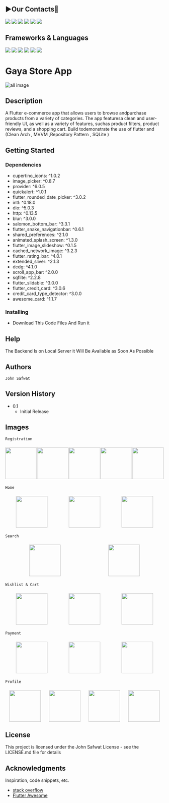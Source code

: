 ## **▶️Our Contacts📱**
<a href="mailto:johnsafwat362@gmail.com"><img src="https://img.shields.io/badge/Gmail-D14836?style=for-the-badge&logo=gmail&logoColor=white"/></a>
<a href="https://github.com/john-safwat"><img src="https://img.shields.io/badge/GitHub-100000?style=for-the-badge&logo=github&logoColor=white"/></a>
<a href="https://www.linkedin.com/in/john-safwat-b3645427a/" title="LinkedIn"><img src="https://img.shields.io/badge/LinkedIn-0077B5?style=for-the-badge&logo=linkedin&logoColor=white"/></a>
<a href="https://www.facebook.com/john.safwat.77/" title="LinkedIn"><img src="https://img.shields.io/badge/Facebook-1877F2?style=for-the-badge&logo=facebook&logoColor=white"/></a>
<a href="https://www.instagram.com/john_s_911/" title="LinkedIn"><img src="https://img.shields.io/badge/Instagram-E4405F?style=for-the-badge&logo=instagram&logoColor=white"/></a>
<a href="https://www.behance.net/johnsafwat" title="LinkedIn"><img src="https://img.shields.io/badge/-Behance-blue?style=for-the-badge&logo=behance&logoColor=white"/></a>

## Frameworks & Languages 
<img src = "https://img.shields.io/badge/Flutter-02569B?style=for-the-badge&logo=flutter&logoColor=white">
<img src = "https://img.shields.io/badge/Dart-0175C2?style=for-the-badge&logo=dart&logoColor=white">
<img src = "https://img.shields.io/badge/Laravel-FF2D20?style=for-the-badge&logo=laravel&logoColor=white">
<img src = "https://img.shields.io/badge/PHP-777BB4?style=for-the-badge&logo=php&logoColor=white">
<img src = "https://img.shields.io/badge/HTML5-E34F26?style=for-the-badge&logo=html5&logoColor=white">
<img src = "https://img.shields.io/badge/CSS3-1572B6?style=for-the-badge&logo=css3&logoColor=white">

# Gaya Store App

![all image]([https://firebasestorage.googleapis.com/v0/b/e-commerce-5d02e.appspot.com/o/App_Screen_MockupsForFree.png?alt=media&token=a254f2fb-4a3e-468b-861b-1252d6376e1e](https://firebasestorage.googleapis.com/v0/b/e-commerce-5d02e.appspot.com/o/gaya%20store.png?alt=media&token=5d80667d-1c9d-42c5-9911-3d10c715514c))
## Description

A Flutter e-commerce app that allows users to browse andpurchase products from a variety of categories. The app featuresa clean and user-friendly UI, as well as a variety of features, suchas product filters, product reviews, and a shopping cart. Build todemonstrate the use of flutter and
(Clean Arch , MVVM ,Repository Pattern , SQLite )

## Getting Started

### Dependencies

* cupertino_icons: ^1.0.2
* image_picker: ^0.8.7
* provider: ^6.0.5
* quickalert: ^1.0.1
* flutter_rounded_date_picker: ^3.0.2
* intl: ^0.18.0
* dio: ^5.0.3
* http: ^0.13.5
* blur: ^3.0.0
* salomon_bottom_bar: ^3.3.1
* flutter_snake_navigationbar: ^0.6.1
* shared_preferences: ^2.1.0
* animated_splash_screen: ^1.3.0
* flutter_image_slideshow: ^0.1.5
* cached_network_image: ^3.2.3
* flutter_rating_bar: ^4.0.1
* extended_sliver: ^2.1.3
* dcdg: ^4.1.0
* scroll_app_bar: ^2.0.0
* sqflite: ^2.2.8
* flutter_slidable: ^3.0.0
* flutter_credit_card: ^3.0.6
* credit_card_type_detector: ^3.0.0
* awesome_card: ^1.1.7

### Installing

* Download This Code Files And Run it 

## Help

The Backend Is on Local Server it Will Be Available as Soon As Possible

## Authors

````
John Safwat
````

## Version History

* 0.1
    * Initial Release

## Images 
````
Registration 
````
<div style= "display : flex ; justify-content: space-around ; margin : 20px 0px">
<img src = "https://firebasestorage.googleapis.com/v0/b/e-commerce-5d02e.appspot.com/o/Screenshot_20230515_211726.png?alt=media&token=aa87e206-59c6-406f-8be0-74ed6a7a5ceb" width = "100px">
<img src = "https://firebasestorage.googleapis.com/v0/b/e-commerce-5d02e.appspot.com/o/Screenshot_20230515_211758.png?alt=media&token=e9108c58-69a6-4285-9c5d-d56b32b6369b" width = "100px">
<img src = "https://firebasestorage.googleapis.com/v0/b/e-commerce-5d02e.appspot.com/o/Screenshot_20230515_211814.png?alt=media&token=59381e38-f89d-469a-a48c-d241902136db" width = "100px">
<img src = "https://firebasestorage.googleapis.com/v0/b/e-commerce-5d02e.appspot.com/o/Screenshot_20230515_211916.png?alt=media&token=8a2741e4-d430-4b02-910c-7002a4d1503d" width = "100px">
<img src = "https://firebasestorage.googleapis.com/v0/b/e-commerce-5d02e.appspot.com/o/Screenshot_20230515_211937.png?alt=media&token=2c3fdc98-151a-492f-9cd0-3f7dcc1f98bf" width = "100px">
</div>

````
Home 
````
<div style= "display : flex ; justify-content: space-around ; margin : 20px 0px">
<img src = "https://firebasestorage.googleapis.com/v0/b/e-commerce-5d02e.appspot.com/o/Screenshot_20230515_211955.png?alt=media&token=7ff0fa4b-962e-4c3c-838b-03e4fa350dae" width = "100px">
<img src = "https://firebasestorage.googleapis.com/v0/b/e-commerce-5d02e.appspot.com/o/Screenshot_20230515_212010.png?alt=media&token=1e76e9ec-8f57-496b-99b5-7dff9f6230b2" width = "100px">
<img src = "https://firebasestorage.googleapis.com/v0/b/e-commerce-5d02e.appspot.com/o/Screenshot_20230515_212102.png?alt=media&token=35e7742a-3dcb-4caa-9429-a03522ad6437" width = "100px">
</div>

````
Search
````
<div style= "display : flex ; justify-content: space-around ; margin : 20px 0px">
<img src = "https://firebasestorage.googleapis.com/v0/b/e-commerce-5d02e.appspot.com/o/Screenshot_20230515_212144.png?alt=media&token=15bfa2c0-6984-423d-a344-add27259c6be" width = "100px">
<img src = "https://firebasestorage.googleapis.com/v0/b/e-commerce-5d02e.appspot.com/o/Screenshot_20230515_212202.png?alt=media&token=d911190a-6e7b-4603-8506-79fc1fd23c79" width = "100px">
</div>

````
Wishlist & Cart
````
<div style= "display : flex ; justify-content: space-around ; margin : 20px 0px">
<img src = "https://firebasestorage.googleapis.com/v0/b/e-commerce-5d02e.appspot.com/o/Screenshot_20230515_212216.png?alt=media&token=b8c48296-3444-48cc-88cc-4ef5d8c2d3a5" width = "100px">
<img src = "https://firebasestorage.googleapis.com/v0/b/e-commerce-5d02e.appspot.com/o/Screenshot_20230515_212224.png?alt=media&token=6f8fa721-d2bb-4a25-8354-d24a2e6123e0" width = "100px">
<img src = "https://firebasestorage.googleapis.com/v0/b/e-commerce-5d02e.appspot.com/o/Screenshot_20230515_212539.png?alt=media&token=65b54af0-b58b-47af-bc86-bce1581a9c40" width = "100px">
</div>

````
Payment
````
<div style= "display : flex ; justify-content: space-around ; margin : 20px 0px">
<img src = "https://firebasestorage.googleapis.com/v0/b/e-commerce-5d02e.appspot.com/o/Screenshot_20230515_212638.png?alt=media&token=872ceb91-99aa-4a6b-a32f-1db7c200077c" width = "100px">
<img src = "https://firebasestorage.googleapis.com/v0/b/e-commerce-5d02e.appspot.com/o/Screenshot_20230515_212722.png?alt=media&token=d8639a66-933d-45b2-841d-bfa0a943fde2" width = "100px">
<img src = "https://firebasestorage.googleapis.com/v0/b/e-commerce-5d02e.appspot.com/o/Screenshot_20230515_212728.png?alt=media&token=6f880390-06c3-46f2-9cb7-43409c4d85c5" width = "100px">
</div>

````
Profile
````
<div style= "display : flex ; justify-content: space-around ; margin : 20px 0px">
<img src = "https://firebasestorage.googleapis.com/v0/b/e-commerce-5d02e.appspot.com/o/Screenshot_20230515_212753.png?alt=media&token=b3c01664-c896-47b2-883b-a20cda789dd3" width = "100px">
<img src = "https://firebasestorage.googleapis.com/v0/b/e-commerce-5d02e.appspot.com/o/Screenshot_20230515_212759.png?alt=media&token=a9cebc7c-cb02-4924-9393-5a6e2dfe9b4b" width = "100px">
<img src = "https://firebasestorage.googleapis.com/v0/b/e-commerce-5d02e.appspot.com/o/Screenshot_20230515_212806.png?alt=media&token=d2bef878-006e-4ba6-b780-347b23e95ffa" width = "100px">
<img src = "https://firebasestorage.googleapis.com/v0/b/e-commerce-5d02e.appspot.com/o/Screenshot_20230515_212821.png?alt=media&token=4cf4d1d3-5356-4926-b5e7-3838dc708539" width = "100px">
</div>




## License

This project is licensed under the John Safwat License - see the LICENSE.md file for details

## Acknowledgments

Inspiration, code snippets, etc.
* [stack overflow](https://stackoverflow.com/)
* [Flutter Awesome](https://flutterawesome.com/)
